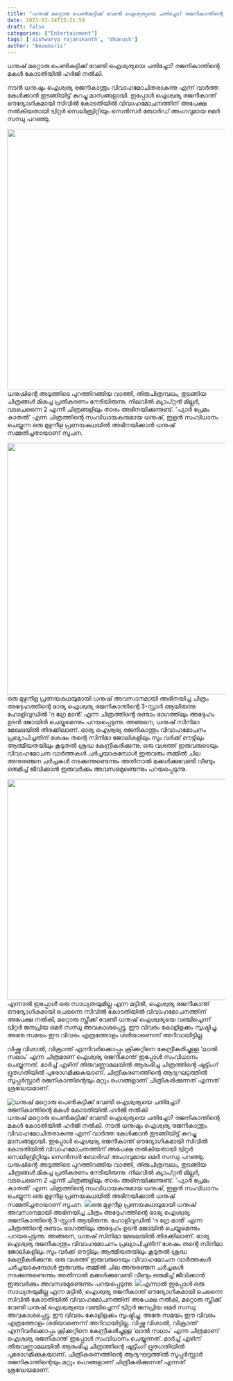 ```yaml
---
title: "ധനുഷ് മറ്റൊരു പെൺകുട്ടിക്ക് വേണ്ടി ഐശ്വര്യയെ ചതിച്ചോ? രജനികാന്തിന്റെ മകൾ കോടതിയിൽ ഹർജി നൽകി"
date: 2023-03-14T15:21:59
draft: false
categories: ["Entertainment"]
tags: ['aishwarya rajanikanth', 'dhanush']
author: "Beaumaris"
---
```


ധനുഷ് മറ്റൊരു പെൺകുട്ടിക്ക് വേണ്ടി ഐശ്വര്യയെ ചതിച്ചോ? രജനികാന്തിന്റെ മകൾ കോടതിയിൽ ഹർജി നൽകി.

നടൻ ധനുഷും ഐശ്വര്യ രജനികാന്തും വിവാഹമോചിതരാകുന്നു എന്ന് വാർത്ത കേൾക്കാൻ തുടങ്ങിയിട്ട് കുറച്ചു മാസങ്ങളായി. ഇപ്പോൾ ഐശ്വര്യ രജനീകാന്ത് ഔദ്യോഗികമായി സിവിൽ കോടതിയിൽ വിവാഹമോചനത്തിന് അപേക്ഷ നൽകിയതായി ട്വിറ്റർ സെലിബ്രിറ്റിയും സെൻസർ ബോർഡ് അംഗവുമായ ഒമർ സന്ധു പറഞ്ഞു.

<img class="size-full wp-image-387598 aligncenter" src="https://cdn.boolokam.com/articles/2023/03/qqdff.jpg" alt="" width="900" height="600" />ധനുഷിന്റെ അടുത്തിടെ പുറത്തിറങ്ങിയ വാത്തി, തിരുചിത്രമ്പലം, തുടങ്ങിയ ചിത്രങ്ങൾ മികച്ച പ്രതികരണം നേടിയിരുന്നു. നിലവിൽ ക്യാപ്റ്റൻ മില്ലർ, വടചെന്നൈ 2 എന്നീ ചിത്രങ്ങളിലും താരം അഭിനയിക്കുന്നുണ്ട്. 'പ്യാർ പ്രേമം കാതൽ' എന്ന ചിത്രത്തിന്റെ സംവിധായകനുമായ ധനുഷ്, ഇളൻ സംവിധാനം ചെയ്യുന്ന ഒരു മുഴുനീള പ്രണയകഥയിൽ അഭിനയിക്കാൻ ധനുഷ് സമ്മതിച്ചതായാണ് സൂചന.

<img class="wp-image-387599 aligncenter" src="https://cdn.boolokam.com/articles/2023/03/2r2rrr.webp" alt="" width="782" height="579" />ഒരു മുഴുനീള പ്രണയകഥയുമായി ധനുഷ് അവസാനമായി അഭിനയിച്ച ചിത്രം അദ്ദേഹത്തിന്റെ ഭാര്യ ഐശ്വര്യ രജനികാന്തിന്റെ 3-സ്റ്റാർ ആയിരുന്നു. ഹോളിവുഡിൽ ‘ദ ഗ്രേ മാൻ’ എന്ന ചിത്രത്തിന്റെ രണ്ടാം ഭാഗത്തിലും അദ്ദേഹം ഉടൻ ജോയിൻ ചെയ്യുമെന്നും പറയപ്പെടുന്നു. അങ്ങനെ, ധനുഷ് സിനിമാ മേഖലയിൽ തിരക്കിലാണ്. ഭാര്യ ഐശ്വര്യ രജനീകാന്തും വിവാഹമോചനം പ്രഖ്യാപിച്ചതിന് ശേഷം തന്റെ സിനിമാ ജോലികളിലും സൂം വർക്ക് ഔട്ടിലും ആത്മീയതയിലും കൂടുതൽ ശ്രദ്ധ കേന്ദ്രീകരിക്കുന്നു. ഒരു വശത്ത് ഇരുവരുടെയും വിവാഹമോചന വാർത്തകൾ ചർച്ചയാകുമ്പോൾ ഇരുവരും തമ്മിൽ ചില അനുരഞ്ജന ചർച്ചകൾ നടക്കുന്നുണ്ടെന്നും അതിനാൽ മക്കൾക്കുവേണ്ടി വീണ്ടും ഒരുമിച്ച് ജീവിക്കാൻ ഇരുവർക്കും അവസരമുണ്ടെന്നും പറയപ്പെടുന്നു.

<img class=" wp-image-387600 aligncenter" src="https://cdn.boolokam.com/articles/2023/03/rrtttt.jpg" alt="" width="755" height="508" />എന്നാൽ ഇപ്പോൾ ഒരു സാധ്യതയുമില്ല എന്ന മട്ടിൽ, ഐശ്വര്യ രജനീകാന്ത് ഔദ്യോഗികമായി ചെന്നൈ സിവിൽ കോടതിയിൽ വിവാഹമോചനത്തിന് അപേക്ഷ നൽകി, മറ്റൊരു സ്ത്രീക്ക് വേണ്ടി ധനുഷ് ഐശ്വര്യയെ വഞ്ചിച്ചെന്ന് ട്വിറ്റർ ജനപ്രിയ ഒമർ സന്ധു അവകാശപ്പെട്ടു. ഈ വിവരം കോളിളക്കം സൃഷ്ടിച്ചു. അതേ സമയം ഈ വിവരം എത്രത്തോളം ശരിയാണെന്ന് അറിവായിട്ടില്ല.

വിഷ്ണു വിശാൽ, വിക്രാന്ത് എന്നിവർക്കൊപ്പം ക്രിക്കറ്റിനെ കേന്ദ്രീകരിച്ചുള്ള ‘ലാൽ സലാം’ എന്ന ചിത്രമാണ് ഐശ്വര്യ രജനീകാന്ത് ഇപ്പോൾ സംവിധാനം ചെയ്യുന്നത്. മാർച്ച് ഏഴിന് തിരുവണ്ണാമലയിൽ ആരംഭിച്ച ചിത്രത്തിന്റെ ഷൂട്ടിംഗ് ദ്രുതഗതിയിൽ പുരോഗമിക്കുകയാണ്. ചിത്രീകരണത്തിന്റെ ആദ്യഘട്ടത്തിൽ സൂപ്പർസ്റ്റാർ രജനികാന്തിന്റെയും മറ്റും രംഗങ്ങളാണ് ചിത്രീകരിക്കുന്നത് എന്നത് ശ്രദ്ധേയമാണ്.


![ധനുഷ് മറ്റൊരു പെൺകുട്ടിക്ക് വേണ്ടി ഐശ്വര്യയെ ചതിച്ചോ? രജനികാന്തിന്റെ മകൾ കോടതിയിൽ ഹർജി നൽകി](https://cdn.boolokam.com/articles/2023/03/qqdff.jpg)ധനുഷ് മറ്റൊരു പെൺകുട്ടിക്ക് വേണ്ടി ഐശ്വര്യയെ ചതിച്ചോ? രജനികാന്തിന്റെ മകൾ കോടതിയിൽ ഹർജി നൽകി. നടൻ ധനുഷും ഐശ്വര്യ രജനികാന്തും വിവാഹമോചിതരാകുന്നു എന്ന് വാർത്ത കേൾക്കാൻ തുടങ്ങിയിട്ട് കുറച്ചു മാസങ്ങളായി. ഇപ്പോൾ ഐശ്വര്യ രജനീകാന്ത് ഔദ്യോഗികമായി സിവിൽ കോടതിയിൽ വിവാഹമോചനത്തിന് അപേക്ഷ നൽകിയതായി ട്വിറ്റർ സെലിബ്രിറ്റിയും സെൻസർ ബോർഡ് അംഗവുമായ ഒമർ സന്ധു പറഞ്ഞു. ധനുഷിന്റെ അടുത്തിടെ പുറത്തിറങ്ങിയ വാത്തി, തിരുചിത്രമ്പലം, തുടങ്ങിയ ചിത്രങ്ങൾ മികച്ച പ്രതികരണം നേടിയിരുന്നു. നിലവിൽ ക്യാപ്റ്റൻ മില്ലർ, വടചെന്നൈ 2 എന്നീ ചിത്രങ്ങളിലും താരം അഭിനയിക്കുന്നുണ്ട്. 'പ്യാർ പ്രേമം കാതൽ' എന്ന ചിത്രത്തിന്റെ സംവിധായകനുമായ ധനുഷ്, ഇളൻ സംവിധാനം ചെയ്യുന്ന ഒരു മുഴുനീള പ്രണയകഥയിൽ അഭിനയിക്കാൻ ധനുഷ് സമ്മതിച്ചതായാണ് സൂചന. ![](https://cdn.boolokam.com/articles/2023/03/2r2rrr.webp)ഒരു മുഴുനീള പ്രണയകഥയുമായി ധനുഷ് അവസാനമായി അഭിനയിച്ച ചിത്രം അദ്ദേഹത്തിന്റെ ഭാര്യ ഐശ്വര്യ രജനികാന്തിന്റെ 3-സ്റ്റാർ ആയിരുന്നു. ഹോളിവുഡിൽ ‘ദ ഗ്രേ മാൻ’ എന്ന ചിത്രത്തിന്റെ രണ്ടാം ഭാഗത്തിലും അദ്ദേഹം ഉടൻ ജോയിൻ ചെയ്യുമെന്നും പറയപ്പെടുന്നു. അങ്ങനെ, ധനുഷ് സിനിമാ മേഖലയിൽ തിരക്കിലാണ്. ഭാര്യ ഐശ്വര്യ രജനീകാന്തും വിവാഹമോചനം പ്രഖ്യാപിച്ചതിന് ശേഷം തന്റെ സിനിമാ ജോലികളിലും സൂം വർക്ക് ഔട്ടിലും ആത്മീയതയിലും കൂടുതൽ ശ്രദ്ധ കേന്ദ്രീകരിക്കുന്നു. ഒരു വശത്ത് ഇരുവരുടെയും വിവാഹമോചന വാർത്തകൾ ചർച്ചയാകുമ്പോൾ ഇരുവരും തമ്മിൽ ചില അനുരഞ്ജന ചർച്ചകൾ നടക്കുന്നുണ്ടെന്നും അതിനാൽ മക്കൾക്കുവേണ്ടി വീണ്ടും ഒരുമിച്ച് ജീവിക്കാൻ ഇരുവർക്കും അവസരമുണ്ടെന്നും പറയപ്പെടുന്നു. ![](https://cdn.boolokam.com/articles/2023/03/rrtttt.jpg)എന്നാൽ ഇപ്പോൾ ഒരു സാധ്യതയുമില്ല എന്ന മട്ടിൽ, ഐശ്വര്യ രജനീകാന്ത് ഔദ്യോഗികമായി ചെന്നൈ സിവിൽ കോടതിയിൽ വിവാഹമോചനത്തിന് അപേക്ഷ നൽകി, മറ്റൊരു സ്ത്രീക്ക് വേണ്ടി ധനുഷ് ഐശ്വര്യയെ വഞ്ചിച്ചെന്ന് ട്വിറ്റർ ജനപ്രിയ ഒമർ സന്ധു അവകാശപ്പെട്ടു. ഈ വിവരം കോളിളക്കം സൃഷ്ടിച്ചു. അതേ സമയം ഈ വിവരം എത്രത്തോളം ശരിയാണെന്ന് അറിവായിട്ടില്ല. വിഷ്ണു വിശാൽ, വിക്രാന്ത് എന്നിവർക്കൊപ്പം ക്രിക്കറ്റിനെ കേന്ദ്രീകരിച്ചുള്ള ‘ലാൽ സലാം’ എന്ന ചിത്രമാണ് ഐശ്വര്യ രജനീകാന്ത് ഇപ്പോൾ സംവിധാനം ചെയ്യുന്നത്. മാർച്ച് ഏഴിന് തിരുവണ്ണാമലയിൽ ആരംഭിച്ച ചിത്രത്തിന്റെ ഷൂട്ടിംഗ് ദ്രുതഗതിയിൽ പുരോഗമിക്കുകയാണ്. ചിത്രീകരണത്തിന്റെ ആദ്യഘട്ടത്തിൽ സൂപ്പർസ്റ്റാർ രജനികാന്തിന്റെയും മറ്റും രംഗങ്ങളാണ് ചിത്രീകരിക്കുന്നത് എന്നത് ശ്രദ്ധേയമാണ്.
